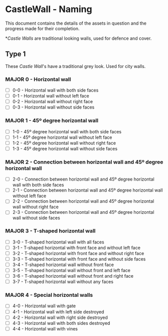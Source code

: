 # CastleWall - Naming

This document contains the details of the assets in question and the progress made for their completion.

**Castle Walls* are traditional looking walls, used for defence and cover.

## Type 1

These *Castle Wall*'s have a traditional grey look. Used for city walls.

### MAJOR 0 - Horizontal wall
- [ ] 0-0 - Horizontal wall with both side faces
- [ ] 0-1 - Horizontal wall without left face
- [ ] 0-2 - Horizontal wall without right face
- [ ] 0-3 - Horizontal wall without side faces

### MAJOR 1 - 45º degree horizontal wall
- [ ] 1-0 - 45º degree horizontal wall with both side faces
- [ ] 1-1 - 45º degree horizontal wall without left face
- [ ] 1-2 - 45º degree horizontal wall without right face
- [ ] 1-3 - 45º degree horizontal wall without side faces

### MAJOR 2 - Connection between horizontal wall and 45º degree horizontal wall
- [ ] 2-0 - Connection between horizontal wall and 45º degree horizontal wall with both side faces
- [ ] 2-1 - Connection between horizontal wall and 45º degree horizontal wall without left face
- [ ] 2-2 - Connection between horizontal wall and 45º degree horizontal wall without right face
- [ ] 2-3 - Connection between horizontal wall and 45º degree horizontal wall without side faces

### MAJOR 3 - T-shaped horizontal wall
- [ ] 3-0 - T-shaped horizontal wall with all faces
- [ ] 3-1 - T-shaped horizontal with front face and without left face
- [ ] 3-2 - T-shaped horizontal with front face and without right face
- [ ] 3-3 - T-shaped horizontal with front face and without side faces
- [ ] 3-4 - T-shaped horizontal wall without front face
- [ ] 3-5 - T-shaped horizontal wall without front and left face
- [ ] 3-6 - T-shaped horizontal wall without front and right face
- [ ] 3-7 - T-shaped horizontal wall without any faces

### MAJOR 4 - Special horizontal walls
- [ ] 4-0 - Horizontal wall with gate
- [ ] 4-1 - Horizontal wall with left side destroyed
- [ ] 4-2 - Horizontal wall with right side destroyed
- [ ] 4-3 - Horizontal wall with both sides destroyed
- [ ] 4-4 - Horizontal wall with vines
